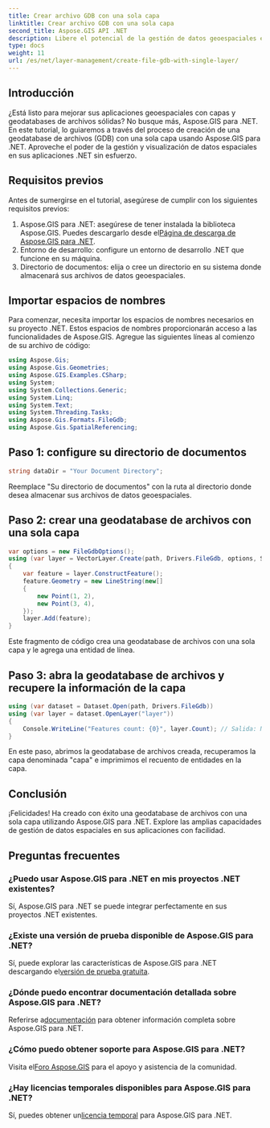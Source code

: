 ```yaml
---
title: Crear archivo GDB con una sola capa
linktitle: Crear archivo GDB con una sola capa
second_title: Aspose.GIS API .NET
description: Libere el potencial de la gestión de datos geoespaciales en .NET con Aspose.GIS. Aprenda a crear Geodatabases de Archivos y capas paso a paso. ¡Descargar ahora!
type: docs
weight: 11
url: /es/net/layer-management/create-file-gdb-with-single-layer/
---
```

## Introducción
¿Está listo para mejorar sus aplicaciones geoespaciales con capas y geodatabases de archivos sólidas? No busque más, Aspose.GIS para .NET. En este tutorial, lo guiaremos a través del proceso de creación de una geodatabase de archivos (GDB) con una sola capa usando Aspose.GIS para .NET. Aproveche el poder de la gestión y visualización de datos espaciales en sus aplicaciones .NET sin esfuerzo.
## Requisitos previos
Antes de sumergirse en el tutorial, asegúrese de cumplir con los siguientes requisitos previos:
1.  Aspose.GIS para .NET: asegúrese de tener instalada la biblioteca Aspose.GIS. Puedes descargarlo desde el[Página de descarga de Aspose.GIS para .NET](https://releases.aspose.com/gis/net/).
2. Entorno de desarrollo: configure un entorno de desarrollo .NET que funcione en su máquina.
3. Directorio de documentos: elija o cree un directorio en su sistema donde almacenará sus archivos de datos geoespaciales.
## Importar espacios de nombres
Para comenzar, necesita importar los espacios de nombres necesarios en su proyecto .NET. Estos espacios de nombres proporcionarán acceso a las funcionalidades de Aspose.GIS. Agregue las siguientes líneas al comienzo de su archivo de código:
```csharp
using Aspose.Gis;
using Aspose.Gis.Geometries;
using Aspose.GIS.Examples.CSharp;
using System;
using System.Collections.Generic;
using System.Linq;
using System.Text;
using System.Threading.Tasks;
using Aspose.Gis.Formats.FileGdb;
using Aspose.Gis.SpatialReferencing;
```
## Paso 1: configure su directorio de documentos
```csharp
string dataDir = "Your Document Directory";
```
Reemplace "Su directorio de documentos" con la ruta al directorio donde desea almacenar sus archivos de datos geoespaciales.
## Paso 2: crear una geodatabase de archivos con una sola capa
```csharp
var options = new FileGdbOptions();
using (var layer = VectorLayer.Create(path, Drivers.FileGdb, options, SpatialReferenceSystem.Wgs84))
{
    var feature = layer.ConstructFeature();
    feature.Geometry = new LineString(new[]
    {
        new Point(1, 2),
        new Point(3, 4),
    });
    layer.Add(feature);
}
```
Este fragmento de código crea una geodatabase de archivos con una sola capa y le agrega una entidad de línea.
## Paso 3: abra la geodatabase de archivos y recupere la información de la capa
```csharp
using (var dataset = Dataset.Open(path, Drivers.FileGdb))
using (var layer = dataset.OpenLayer("layer"))
{
    Console.WriteLine("Features count: {0}", layer.Count); // Salida: Número de características: 1
}
```
En este paso, abrimos la geodatabase de archivos creada, recuperamos la capa denominada "capa" e imprimimos el recuento de entidades en la capa.
## Conclusión
¡Felicidades! Ha creado con éxito una geodatabase de archivos con una sola capa utilizando Aspose.GIS para .NET. Explore las amplias capacidades de gestión de datos espaciales en sus aplicaciones con facilidad.
## Preguntas frecuentes
### ¿Puedo usar Aspose.GIS para .NET en mis proyectos .NET existentes?
Sí, Aspose.GIS para .NET se puede integrar perfectamente en sus proyectos .NET existentes.
### ¿Existe una versión de prueba disponible de Aspose.GIS para .NET?
 Sí, puede explorar las características de Aspose.GIS para .NET descargando el[versión de prueba gratuita](https://releases.aspose.com/).
### ¿Dónde puedo encontrar documentación detallada sobre Aspose.GIS para .NET?
 Referirse a[documentación](https://reference.aspose.com/gis/net/) para obtener información completa sobre Aspose.GIS para .NET.
### ¿Cómo puedo obtener soporte para Aspose.GIS para .NET?
 Visita el[Foro Aspose.GIS](https://forum.aspose.com/c/gis/33) para el apoyo y asistencia de la comunidad.
### ¿Hay licencias temporales disponibles para Aspose.GIS para .NET?
 Sí, puedes obtener un[licencia temporal](https://purchase.aspose.com/temporary-license/) para Aspose.GIS para .NET.